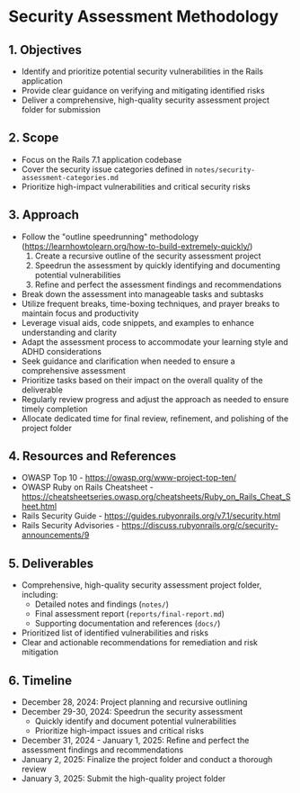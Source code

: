 # Security Assessment Methodology

## 1. Objectives
   - Identify and prioritize potential security vulnerabilities in the Rails application
   - Provide clear guidance on verifying and mitigating identified risks
   - Deliver a comprehensive, high-quality security assessment project folder for submission

## 2. Scope
   - Focus on the Rails 7.1 application codebase
   - Cover the security issue categories defined in `notes/security-assessment-categories.md`
   - Prioritize high-impact vulnerabilities and critical security risks

## 3. Approach
   - Follow the "outline speedrunning" methodology (https://learnhowtolearn.org/how-to-build-extremely-quickly/)
     1. Create a recursive outline of the security assessment project
     2. Speedrun the assessment by quickly identifying and documenting potential vulnerabilities
     3. Refine and perfect the assessment findings and recommendations
   - Break down the assessment into manageable tasks and subtasks
   - Utilize frequent breaks, time-boxing techniques, and prayer breaks to maintain focus and productivity
   - Leverage visual aids, code snippets, and examples to enhance understanding and clarity
   - Adapt the assessment process to accommodate your learning style and ADHD considerations
   - Seek guidance and clarification when needed to ensure a comprehensive assessment
   - Prioritize tasks based on their impact on the overall quality of the deliverable
   - Regularly review progress and adjust the approach as needed to ensure timely completion
   - Allocate dedicated time for final review, refinement, and polishing of the project folder

## 4. Resources and References
   - OWASP Top 10 - https://owasp.org/www-project-top-ten/
   - OWASP Ruby on Rails Cheatsheet - https://cheatsheetseries.owasp.org/cheatsheets/Ruby_on_Rails_Cheat_Sheet.html
   - Rails Security Guide - https://guides.rubyonrails.org/v7.1/security.html
   - Rails Security Advisories - https://discuss.rubyonrails.org/c/security-announcements/9

## 5. Deliverables
   - Comprehensive, high-quality security assessment project folder, including:
     - Detailed notes and findings (`notes/`)
     - Final assessment report (`reports/final-report.md`)
     - Supporting documentation and references (`docs/`)
   - Prioritized list of identified vulnerabilities and risks
   - Clear and actionable recommendations for remediation and risk mitigation

## 6. Timeline
   - December 28, 2024: Project planning and recursive outlining
   - December 29-30, 2024: Speedrun the security assessment
     - Quickly identify and document potential vulnerabilities
     - Prioritize high-impact issues and critical risks
   - December 31, 2024 - January 1, 2025: Refine and perfect the assessment findings and recommendations
   - January 2, 2025: Finalize the project folder and conduct a thorough review
   - January 3, 2025: Submit the high-quality project folder